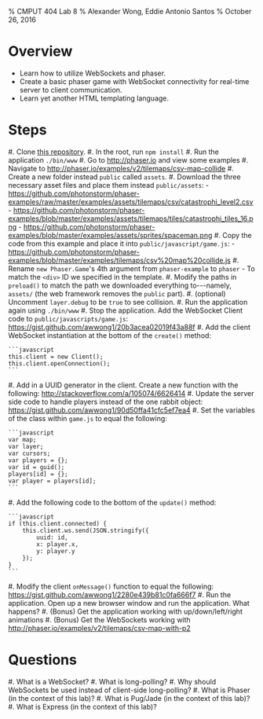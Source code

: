 % CMPUT 404 Lab 8
% Alexander Wong, Eddie Antonio Santos
% October 26, 2016

# Overview

 - Learn how to utilize WebSockets and phaser.
 - Create a basic phaser game with WebSocket connectivity for real-time server to client communication.
 - Learn yet another HTML templating language.

# Steps

 #. Clone [this repository](https://github.com/CMPUT404W2016/CMPUT404LAB8_W2016/tree/ec4f12ff40d8f6500938e994a9c69e2084dcbff6).
 #. In the root, run `npm install`
 #. Run the application `./bin/www`
 #. Go to <http://phaser.io> and view some examples
 #. Navigate to <http://phaser.io/examples/v2/tilemaps/csv-map-collide>
 #. Create a new folder instead `public` called `assets`.
 #. Download the three necessary asset files and place them instead `public/assets`:
    - <https://github.com/photonstorm/phaser-examples/raw/master/examples/assets/tilemaps/csv/catastrophi_level2.csv>
    - <https://github.com/photonstorm/phaser-examples/blob/master/examples/assets/tilemaps/tiles/catastrophi_tiles_16.png>
    - <https://github.com/photonstorm/phaser-examples/blob/master/examples/assets/sprites/spaceman.png>
 #. Copy the code from this example and place it into `public/javascript/game.js`:
    - <https://github.com/photonstorm/phaser-examples/blob/master/examples/tilemaps/csv%20map%20collide.js>
 #. Rename `new Phaser.Game`'s 4th argument from `phaser-example` to `phaser`
    - To match the `<div>` ID we specified in the template.
 #. Modify the paths in  `preload()` to match the path we downloaded everything
    to---namely, `assets/` (the web framework removes the `public` part).
 #. (optional) Uncomment `layer.debug` to be `true` to see collision.
 #. Run the application again using `./bin/www`
 #. Stop the application. Add the WebSocket Client code to
    `public/javascripts/game.js`: <https://gist.github.com/awwong1/20b3acea02019f43a88f>
 #. Add the client WebSocket instantiation at the bottom of the `create()` method:

    ```javascript
    this.client = new Client();
    this.client.openConnection();
    ```
 #. Add in a UUID generator in the client. Create a new function with
    the following: <http://stackoverflow.com/a/105074/6626414>
 #. Update the server side code to handle players instead of the one
    rabbit object: <https://gist.github.com/awwong1/90d50ffa41cfc5ef7ea4>
 #. Set the variables of the class within `game.js` to equal the
    following:

    ```javascript
    var map;
    var layer;
    var cursors;
    var players = {};
    var id = guid();
    players[id] = {};
    var player = players[id];
    ```

 #. Add the following code to the bottom of the `update()` method:

    ```javascript
    if (this.client.connected) {
        this.client.ws.send(JSON.stringify({
            uuid: id,
            x: player.x,
            y: player.y
        });
    }
    ```

 #. Modify the client `onMessage()` function to equal the following:
    <https://gist.github.com/awwong1/2280e439b81c0fa666f7>
 #. Run the application. Open up a new browser window and run the
    application. What happens?
 #. (Bonus) Get the application working with up/down/left/right
    animations
 #. (Bonus) Get the WebSockets working with
    <http://phaser.io/examples/v2/tilemaps/csv-map-with-p2>

# Questions

 #. What is a WebSocket?
 #. What is long-polling?
 #. Why should WebSockets be used instead of client-side long-polling?
 #. What is Phaser (in the context of this lab)?
 #. What is Pug/Jade (in the context of this lab)?
 #. What is Express (in the context of this lab)?
